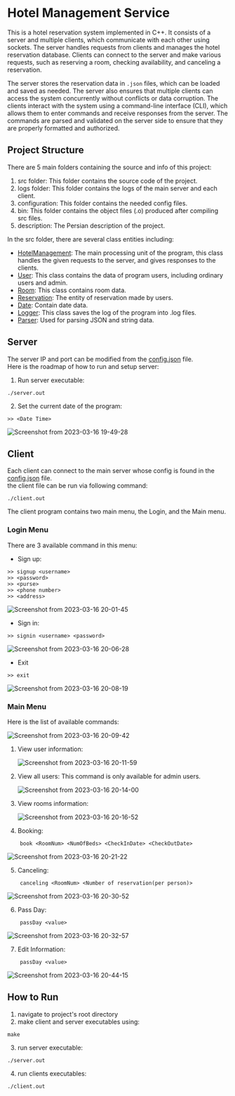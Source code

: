 # Hotel Management Service
This is a hotel reservation system implemented in C++. It consists of a server and multiple clients, which communicate with each other using sockets. 
The server handles requests from clients and manages the hotel reservation database. Clients can connect to the server and make various requests, such as reserving a room, checking availability, and canceling a reservation.

The server stores the reservation data in `.json` files, which can be loaded and saved as needed. The server also ensures that multiple clients can access the system concurrently without conflicts or data corruption.
The clients interact with the system using a command-line interface (CLI), which allows them to enter commands and receive responses from the server. The commands are parsed and validated on the server side to ensure that they are properly formatted and authorized.

## Project Structure
There are 5 main folders containing the source and info of this project:
1. src folder: This folder contains the source code of the project.
2. logs folder: This folder contains the logs of the main server and each client.
3. configuration: This folder contains the needed config files.
4. bin: This folder contains the object files (.o) produced after compiling src files.
5. description: The Persian description of the project.

In the src folder, there are several class entities including:
- [HotelManagement](https://github.com/Hadi-loo/CN_CHomeworks_1/blob/master/src/HotelManagement.hpp): The main processing unit of the program, this class handles the given requests to the server, and gives responses to the clients.
- [User](https://github.com/Hadi-loo/CN_CHomeworks_1/blob/master/src/user.hpp): This class contains the data of program users, including ordinary users and admin.
- [Room](https://github.com/Hadi-loo/CN_CHomeworks_1/blob/master/src/room.hpp): This class contains room data.
- [Reservation](https://github.com/Hadi-loo/CN_CHomeworks_1/blob/master/src/reservation.hpp): The entity of reservation made by users.
- [Date](https://github.com/Hadi-loo/CN_CHomeworks_1/blob/master/src/date.hpp): Contain date data.
- [Logger](https://github.com/Hadi-loo/CN_CHomeworks_1/blob/master/src/logger.hpp): This class saves the log of the program into .log files.
- [Parser](https://github.com/Hadi-loo/CN_CHomeworks_1/blob/master/src/parser.hpp): Used for parsing JSON and string data.

## Server
  The server IP and port can be modified from the [config.json](https://github.com/Hadi-loo/CN_CHomeworks_1/blob/master/configuration/config.json) file.   
  Here is the roadmap of how to run and setup server:
  1. Run server executable:
```text
./server.out
```   
2. Set the current date of the program:
```text
>> <Date Time>
```   
![Screenshot from 2023-03-16 19-49-28](https://user-images.githubusercontent.com/88896798/225685255-77bbe439-89da-486d-b173-4b738ac4c066.png)


## Client
Each client can connect to the main server whose config is found in the [config.json](https://github.com/Hadi-loo/CN_CHomeworks_1/blob/master/configuration/config.json) file.   
the client file can be run via following command:
```
./client.out
```
The client program contains two main menu, the Login, and the Main menu.

### Login Menu
There are 3 available command in this menu:
- Sign up:
```
>> signup <username>
>> <password>
>> <purse>
>> <phone number>
>> <address>
```
![Screenshot from 2023-03-16 20-01-45](https://user-images.githubusercontent.com/88896798/225689475-cf5b1c0c-f467-4c95-81bc-18287b73a6aa.png)

- Sign in:
```
>> signin <username> <password>
```
![Screenshot from 2023-03-16 20-06-28](https://user-images.githubusercontent.com/88896798/225689822-d4eb214f-e03c-466f-9fec-88a66f4a8692.png)

- Exit
```
>> exit
```
![Screenshot from 2023-03-16 20-08-19](https://user-images.githubusercontent.com/88896798/225690282-86fa08d8-320e-4587-b4d5-3897da123717.png)


### Main Menu

Here is the list of available commands:   

![Screenshot from 2023-03-16 20-09-42](https://user-images.githubusercontent.com/88896798/225705341-2fa5fb5d-92f1-4337-b0d2-edf37d9c11df.png)
   
1. View user information:   
    
    ![Screenshot from 2023-03-16 20-11-59](https://user-images.githubusercontent.com/88896798/225705492-b7852584-c812-4600-a2e4-dffbb88721c2.png)

2. View all users:
  This command is only available for admin users.   
  
   ![Screenshot from 2023-03-16 20-14-00](https://user-images.githubusercontent.com/88896798/225705673-f3c18dde-55ba-4528-abc1-df91a08c4ff2.png)

3. View rooms information:   
   
    ![Screenshot from 2023-03-16 20-16-52](https://user-images.githubusercontent.com/88896798/225706305-bf9e2a42-4519-464b-a8d6-c6c1986b552f.png)

4. Booking:

```text
    book <RoomNum> <NumOfBeds> <CheckInDate> <CheckOutDate>
```

   ![Screenshot from 2023-03-16 20-21-22](https://user-images.githubusercontent.com/88896798/225707776-c6b41368-86b1-4295-a0be-237bc909578f.png)

5. Canceling:

```text
    canceling <RoomNum> <Number of reservation(per person)>
```
   ![Screenshot from 2023-03-16 20-30-52](https://user-images.githubusercontent.com/88896798/225708521-a6d1efa3-d27a-4457-8496-d574f96d9bca.png)

6. Pass Day:
```text
    passDay <value>
```

  ![Screenshot from 2023-03-16 20-32-57](https://user-images.githubusercontent.com/88896798/225708826-56389501-03a5-4d8a-a403-74331728597d.png)
  
7. Edit Information:
```text
    passDay <value>
```

  ![Screenshot from 2023-03-16 20-44-15](https://user-images.githubusercontent.com/88896798/225709344-1046d106-5ba3-4771-9910-79d6c3cff49c.png)



## How to Run
1. navigate to project's root directory
2. make client and server executables using:
```text
make
```
3. run server executable:
```text
./server.out
```
4. run clients executables:
```text
./client.out
```
